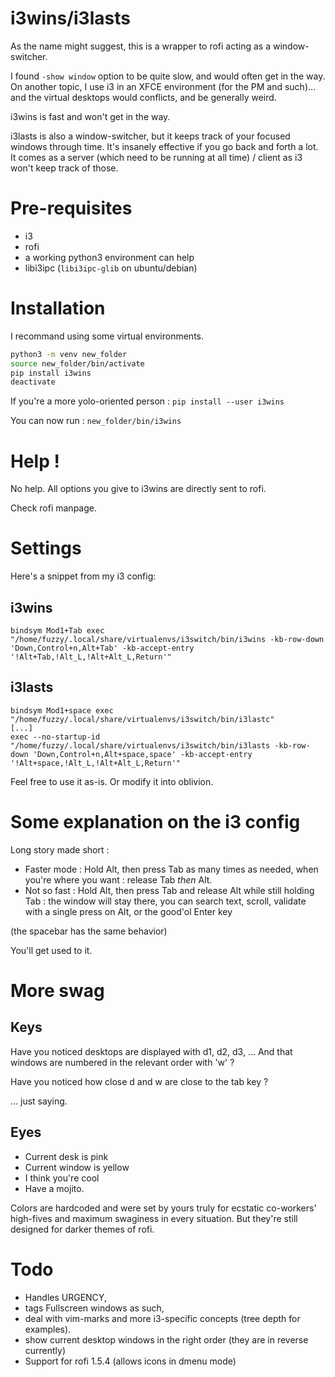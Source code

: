 # i3wins/i3lasts

As the name might suggest, this is a wrapper to rofi acting as a window-switcher.

I found `-show window` option to be quite slow, and would often get in the way. On another topic, I use i3 in an XFCE environment (for the PM and such)… and the virtual desktops would conflicts, and be generally weird.

i3wins is fast and won't get in the way.

i3lasts is also a window-switcher, but it keeps track of your focused windows through time. It's insanely effective if you go back and forth a lot. It comes as a server (which need to be running at all time) / client as i3 won't keep track of those.

# Pre-requisites

- i3
- rofi
- a working python3 environment can help
- libi3ipc (`libi3ipc-glib` on ubuntu/debian)

# Installation

I recommand using some virtual environments.

```bash
python3 -m venv new_folder
source new_folder/bin/activate
pip install i3wins
deactivate
```

If you're a more yolo-oriented person : `pip install --user i3wins`

You can now run : `new_folder/bin/i3wins`

# Help !

No help. All options you give to i3wins are directly sent to rofi. 

Check rofi manpage.

# Settings

Here's a snippet from my i3 config:

## i3wins

```
bindsym Mod1+Tab exec "/home/fuzzy/.local/share/virtualenvs/i3switch/bin/i3wins -kb-row-down 'Down,Control+n,Alt+Tab' -kb-accept-entry '!Alt+Tab,!Alt_L,!Alt+Alt_L,Return'"
```

## i3lasts

```
bindsym Mod1+space exec "/home/fuzzy/.local/share/virtualenvs/i3switch/bin/i3lastc"
[...]
exec --no-startup-id "/home/fuzzy/.local/share/virtualenvs/i3switch/bin/i3lasts -kb-row-down 'Down,Control+n,Alt+space,space' -kb-accept-entry '!Alt+space,!Alt_L,!Alt+Alt_L,Return'"
```

Feel free to use it as-is. Or modify it into oblivion.

# Some explanation on the i3 config

Long story made short :
- Faster mode : Hold Alt, then press Tab as many times as needed, when you're where you want : release Tab *then* Alt.
- Not so fast : Hold Alt, then press Tab and release Alt while still holding Tab : the window will stay there, you can search text, scroll, validate with a single press on Alt, or the good'ol Enter key

(the spacebar has the same behavior)

You'll get used to it.

# More swag

## Keys

Have you noticed desktops are displayed with d1, d2, d3, … And that windows are numbered in the relevant order with 'w' ?

Have you noticed how close d and w are close to the tab key ?

… just saying.

## Eyes

- Current desk is pink
- Current window is yellow
- I think you're cool
- Have a mojito.

Colors are hardcoded and were set by yours truly for ecstatic co-workers' high-fives and maximum swaginess in every situation. But they're still designed for darker themes of rofi.

# Todo

- Handles URGENCY,
- tags Fullscreen windows as such,
- deal with vim-marks and more i3-specific concepts (tree depth for examples).
- show current desktop windows in the right order (they are in reverse currently)
- Support for rofi 1.5.4 (allows icons in dmenu mode)

